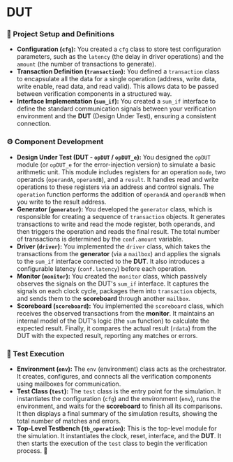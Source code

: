 # DUT
 
### 📝 Project Setup and Definitions

* **Configuration (`cfg`):** You created a `cfg` class to store test configuration parameters, such as the `latency` (the delay in driver operations) and the `amount` (the number of transactions to generate).
* **Transaction Definition (`transaction`):** You defined a `transaction` class to encapsulate all the data for a single operation (address, write data, write enable, read data, and read valid). This allows data to be passed between verification components in a structured way.
* **Interface Implementation (`sum_if`):** You created a `sum_if` interface to define the standard communication signals between your verification environment and the **DUT** (Design Under Test), ensuring a consistent connection.

### ⚙️ Component Development

* **Design Under Test (DUT - `opDUT` / `opDUT_e`):** You designed the `opDUT` module (or `opDUT_e` for the error-injection version) to simulate a basic arithmetic unit. This module includes registers for an operation `mode`, two operands (`operandA`, `operandB`), and a `result`. It handles read and write operations to these registers via an address and control signals. The `operation` function performs the addition of `operandA` and `operandB` when you write to the result address.
* **Generator (`generator`):** You developed the `generator` class, which is responsible for creating a sequence of `transaction` objects. It generates transactions to write and read the mode register, both operands, and then triggers the operation and reads the final result. The total number of transactions is determined by the `conf.amount` variable.
* **Driver (`driver`):** You implemented the `driver` class, which takes the transactions from the **generator** (via a `mailbox`) and applies the signals to the `sum_if` interface connected to the **DUT**. It also introduces a configurable latency (`conf.latency`) before each operation.
* **Monitor (`monitor`):** You created the `monitor` class, which passively observes the signals on the DUT's `sum_if` interface. It captures the signals on each clock cycle, packages them into `transaction` objects, and sends them to the **scoreboard** through another `mailbox`.
* **Scoreboard (`scoreboard`):** You implemented the `scoreboard` class, which receives the observed transactions from the **monitor**. It maintains an internal model of the DUT's logic (the `sum` function) to calculate the expected result. Finally, it compares the actual result (`rdata`) from the DUT with the expected result, reporting any matches or errors.

### 🔬 Test Execution

* **Environment (`env`):** The `env` (environment) class acts as the orchestrator. It creates, configures, and connects all the verification components using mailboxes for communication.
* **Test Class (`test`):** The `test` class is the entry point for the simulation. It instantiates the configuration (`cfg`) and the environment (`env`), runs the environment, and waits for the **scoreboard** to finish all its comparisons. It then displays a final summary of the simulation results, showing the total number of matches and errors.
* **Top-Level Testbench (`tb_operation`):** This is the top-level module for the simulation. It instantiates the clock, reset, interface, and the **DUT**. It then starts the execution of the `test` class to begin the verification process. 🚀
